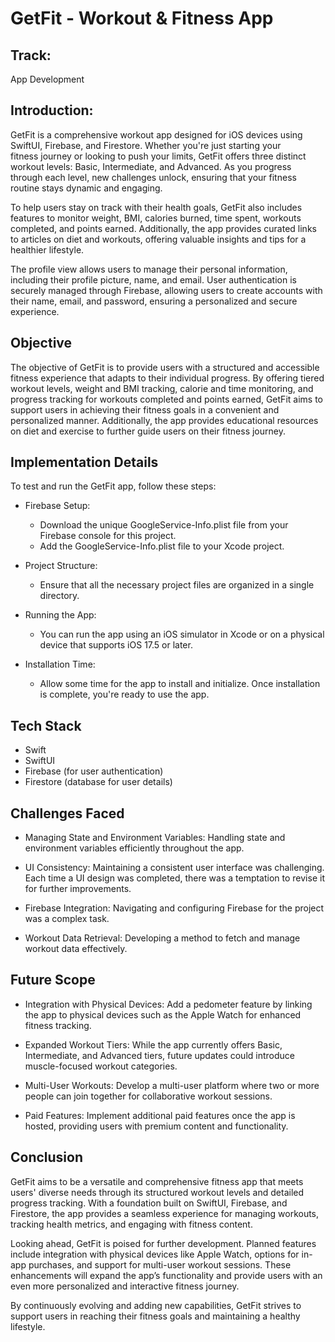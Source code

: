# GetFit - Workout & Fitness App

##  Track:

App Development

## Introduction:

GetFit is a comprehensive workout app designed for iOS devices using SwiftUI, Firebase, and Firestore. Whether you're just starting your     
fitness journey or looking to push your limits, GetFit offers three distinct workout levels: Basic, Intermediate, and Advanced. As you 
progress through each level, new challenges unlock, ensuring that your fitness routine stays dynamic and engaging.

To help users stay on track with their health goals, GetFit also includes features to monitor weight, BMI, calories burned, time spent, 
workouts completed, and points earned. Additionally, the app provides curated links to articles on diet and workouts, offering valuable 
insights and tips for a healthier lifestyle.

The profile view allows users to manage their personal information, including their profile picture, name, and email. User authentication is 
securely managed through Firebase, allowing users to create accounts with their name, email, and password, ensuring a personalized and secure 
experience.

## Objective

The objective of GetFit is to provide users with a structured and accessible fitness experience that adapts to their individual progress. By offering tiered workout levels, weight and BMI tracking, calorie and time monitoring, and progress tracking for workouts completed and points earned, GetFit aims to support users in achieving their fitness goals in a convenient and personalized manner. Additionally, the app provides educational resources on diet and exercise to further guide users on their fitness journey.

## Implementation Details

To test and run the GetFit app, follow these steps:

* Firebase Setup:

  * Download the unique GoogleService-Info.plist file from your Firebase console for this project.
  * Add the GoogleService-Info.plist file to your Xcode project.

* Project Structure:

  * Ensure that all the necessary project files are organized in a single directory.

* Running the App:

  * You can run the app using an iOS simulator in Xcode or on a physical device that supports iOS 17.5 or later.

* Installation Time:

  * Allow some time for the app to install and initialize. Once installation is complete, you're ready to use the app.
 
## Tech Stack

* Swift
* SwiftUI
* Firebase (for user authentication)
* Firestore (database for user details)

## Challenges Faced

* Managing State and Environment Variables: Handling state and environment variables efficiently throughout the app.

* UI Consistency: Maintaining a consistent user interface was challenging. Each time a UI design was completed, there was a temptation to revise it for further improvements.

* Firebase Integration: Navigating and configuring Firebase for the project was a complex task.

* Workout Data Retrieval: Developing a method to fetch and manage workout data effectively.

## Future Scope

* Integration with Physical Devices: Add a pedometer feature by linking the app to physical devices such as the Apple Watch for enhanced fitness tracking.

* Expanded Workout Tiers: While the app currently offers Basic, Intermediate, and Advanced tiers, future updates could introduce muscle-focused workout categories.

* Multi-User Workouts: Develop a multi-user platform where two or more people can join together for collaborative workout sessions.

* Paid Features: Implement additional paid features once the app is hosted, providing users with premium content and functionality.
  
## Conclusion

GetFit aims to be a versatile and comprehensive fitness app that meets users' diverse needs through its structured workout levels and detailed progress tracking. With a foundation built on SwiftUI, Firebase, and Firestore, the app provides a seamless experience for managing workouts, tracking health metrics, and engaging with fitness content.

Looking ahead, GetFit is poised for further development. Planned features include integration with physical devices like Apple Watch, options for in-app purchases, and support for multi-user workout sessions. These enhancements will expand the app’s functionality and provide users with an even more personalized and interactive fitness journey.

By continuously evolving and adding new capabilities, GetFit strives to support users in reaching their fitness goals and maintaining a healthy lifestyle.

